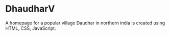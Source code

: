 # DhaudharV
A homepage for a popular village Daudhar in northern india is created using HTML, CSS, JavaScript. 
